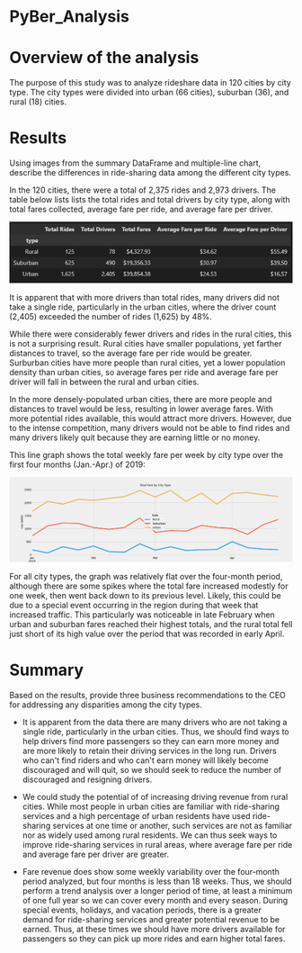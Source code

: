 # PyBer_Analysis

# Overview of the analysis

The purpose of this study was to analyze rideshare data in 120 cities by city type. The city types were divided into urban (66 cities), suburban (36), and rural (18) cities.

# Results

Using images from the summary DataFrame and multiple-line chart, describe the differences in ride-sharing data among the different city types.

In the 120 cities, there were a total of 2,375 rides and 2,973 drivers. The table below lists lists the total rides and total drivers by city type, along with total fares collected, average fare per ride, and average fare per driver.

![LinkedImage](Resources/RideTable.png)

It is apparent that with more drivers than total rides, many drivers did not take a single ride, particularly in the urban cities, where the driver count (2,405) exceeded the number of rides (1,625) by 48%.

While there were considerably fewer drivers and rides in the rural cities, this is not a surprising result. Rural cities have smaller populations, yet farther distances to travel, so the average fare per ride would be greater. Surburban cities have more people than rural cities, yet a lower population density than urban cities, so average fares per ride and average fare per driver will fall in between the rural and urban cities.

In the more densely-populated urban cities, there are more people and distances to travel would be less, resulting in lower average fares. With more potential rides available, this would attract more drivers. However, due to the intense competition, many drivers would not be able to find rides and many drivers likely quit because they are earning little or no money.

This line graph shows the total weekly fare per week by city type over the first four months (Jan.-Apr.) of 2019:

![LinkedImage](Resources/TotalFareByCityType.png)

For all city types, the graph was relatively flat over the four-month period, although there are some spikes where the total fare increased modestly for one week, then went back down to its previous level. Likely, this could be due to a special event occurring in the region during that week that increased traffic. This particularly was noticeable in late February when urban and suburban fares reached their highest totals, and the rural total fell just short of its high value over the period that was recorded in early April.

# Summary 

Based on the results, provide three business recommendations to the CEO for addressing any disparities among the city types.

* It is apparent from the data there are many drivers who are not taking a single ride, particularly in the urban cities. Thus, we should find ways to help drivers find more passengers so they can earn more money and are more likely to retain their driving services in the long run. Drivers who can't find riders and who can't earn money will likely become discouraged and will quit, so we should seek to reduce the number of discouraged and resigning drivers.

* We could study the potential of of increasing driving revenue from rural cities. While most people in urban cities are familiar with ride-sharing services and a high percentage of urban residents have used ride-sharing services at one time or another, such services are not as familiar nor as widely used among rural residents. We can thus seek ways to improve ride-sharing services in rural areas, where average fare per ride and average fare per driver are greater.

* Fare revenue does show some weekly variability over the four-month period analyzed, but four months is less than 18 weeks. Thus, we should perform a trend analysis over a longer period of time, at least a minimum of one full year so we can cover every month and every season. During special events, holidays, and vacation periods, there is a greater demand for ride-sharing services and greater potential revenue to be earned. Thus, at these times we should have more drivers available for passengers so they can pick up more rides and earn higher total fares.
